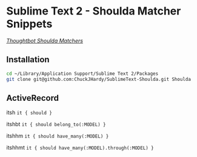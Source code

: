 # Sublime Text 2 - Shoulda Matcher Snippets
[*Thoughtbot Shoulda Matchers*](https://github.com/thoughtbot/shoulda-matchers)

## Installation
```bash
cd ~/Library/Application Support/Sublime Text 2/Packages
git clone git@github.com:ChuckJHardy/SublimeText-Shoulda.git Shoulda
```

## ActiveRecord

itsh <tab> `it { should }`

itshbt <tab> `it { should belong_to(:MODEL) }`

itshhm <tab> `it { should have_many(:MODEL) }`

itshhmt <tab> `it { should have_many(:MODEL).through(:MODEL) }`